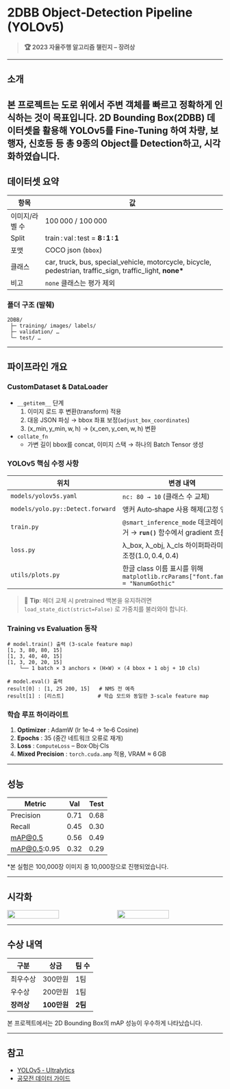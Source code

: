 # 2DBB Object‐Detection Pipeline (YOLOv5)

> **🏆 2023 자율주행 알고리즘 챌린지 – 장려상**

---

## 소개

본 프로젝트는 도로 위에서 주변 객체를 빠르고 정확하게 인식하는 것이 목표입니다. 2D Bounding Box(2DBB) 데이터셋을 활용해 YOLOv5를 Fine-Tuning 하여 차량, 보행자, 신호등 등 총 9종의 Object를 Detection하고, 시각화하였습니다.
---

## 데이터셋 요약
| 항목 | 값 |
|------|----|
| 이미지/라벨 수 | 100 000 / 100 000 |
| Split | train : val : test = **8 : 1 : 1** |
| 포맷 | COCO json (`bbox`) |
| 클래스 | car, truck, bus, special_vehicle, motorcycle, bicycle, pedestrian, traffic_sign, traffic_light, **none\*** |
| 비고 | `none` 클래스는 평가 제외 |

### 폴더 구조 (발췌)
```
2DBB/
 ├─ training/ images/ labels/
 ├─ validation/ …
 └─ test/ …
```

---

## 파이프라인 개요
### CustomDataset & DataLoader
* `__getitem__` 단계
  1. 이미지 로드 후 변환(transform) 적용
  2. 대응 JSON 파싱 → bbox 좌표 보정(`adjust_box_coordinates`)
  3. (x_min, y_min, w, h) → (x_cen, y_cen, w, h) 변환
* `collate_fn`
  * 가변 길이 bbox를 concat, 이미지 스택 → 하나의 Batch Tensor 생성

### YOLOv5 핵심 수정 사항
| 위치 | 변경 내역 |
|------|----------|
| `models/yolov5s.yaml` | `nc: 80 → 10` (클래스 수 교체) |
| `models/yolo.py::Detect.forward` | 앵커 Auto‑shape 사용 해제(고정 앵커) |
| `train.py` | `@smart_inference_mode` 데코레이터 제거 → **`run()`** 함수에서 gradient 흐름 유지 |
| `loss.py` | λ_box, λ_obj, λ_cls 하이퍼파라미터 재조정(1.0, 0.4, 0.4) |
| `utils/plots.py` | 한글 class 이름 표시를 위해 `matplotlib.rcParams["font.family"] = "NanumGothic"` |

> 🔧 **Tip**: 헤더 교체 시 pretrained 백본을 유지하려면 `load_state_dict(strict=False)` 로 가중치를 불러와야 합니다.

### Training vs Evaluation 동작
```text
# model.train() 출력 (3‑scale feature map)
[1, 3, 80, 80, 15]
[1, 3, 40, 40, 15]
[1, 3, 20, 20, 15]
    └── 1 batch × 3 anchors × (H×W) × (4 bbox + 1 obj + 10 cls)

# model.eval() 출력
result[0] : [1, 25 200, 15]   # NMS 전 예측
result[1] : [리스트]           # 학습 모드와 동일한 3‑scale feature map
```

### 학습 루프 하이라이트
1. **Optimizer** : AdamW (lr 1e‑4 → 1e‑6 Cosine)
2. **Epochs** : 35 (중간 네트워크 오류로 재개)
3. **Loss** : `ComputeLoss` – Box·Obj·Cls
4. **Mixed Precision** : `torch.cuda.amp` 적용, VRAM ≈ 6 GB

---

## 성능
| Metric | Val | Test |
|--------|-----|------|
| Precision | 0.71 | 0.68 |
| Recall    | 0.45 | 0.30 |
| mAP@0.5   | 0.56 | 0.49 |
| mAP@0.5:0.95 | 0.32 | 0.29 |

*본 실험은 100,000장 이미지 중 10,000장으로 진행되었습니다.

---

## 시각화
<div style="display: flex; gap: 10px;">
  <img src="https://github.com/user-attachments/assets/848a3b13-9ffe-4475-a500-370432349a68" width="49%">
  <img src="https://github.com/user-attachments/assets/0f645c3d-941f-4ae5-97d6-2fb3b27aa783" width="49%">
</div>

---

## 수상 내역
| 구분 | 상금       | 팀 수 |
|------|----------|------|
| 최우수상 | 300만원    | 1팀 |
| 우수상   | 200만원   | 1팀 |
| **장려상** | **100만원** | **2팀** |

본 프로젝트에서는 2D Bounding Box의 mAP 성능이 우수하게 나타났습니다.

---

## 참고
* [YOLOv5 ‑ Ultralytics](https://github.com/ultralytics/yolov5)
* [공모전 데이터 가이드](https://challenge2023.gcontest.co.kr/template/m/frame/downloadlist/12709?q=617)

